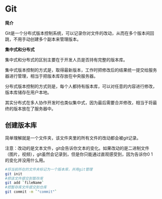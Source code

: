 # Git

**简介**

Git是一个分布式版本控制系统，可以记录你对文件的改动，从而在多个版本间回跳，不用手动创建多个副本来管理版本。

**集中式和分布式**

集中式和分布式的区别主要在于开发人员是否持有完整的版本库。

集中式版本控制的方式是，取得最新版本，工作时把修改后的结果统一提交给服务器进行管理，相当于把版本库存放在中央服务器。

分布式版本控制的方式则是，每个人都持有版本库，可以对任意的内容进行修改，版本库储存在用户本地。

其实分布式在多人协作开发时也类似集中式，因为最后需要合并修改，相当于将最终的版本放在了服务器中。

## 创建版本库

简单理解就是一个文件夹，该文件夹里的所有文件的改动都会被git记录。

注意：改动的是文本文件，git会告诉你文本的变化。如果改动的是二进制文件（图片，视频），git虽然会记录到，但是你只能通过直观感受到，因为告诉你0 1的变化并没用什么用。

```bash
#将当前所在的文件夹标记为一个版本库，并用git管理
git init
#把该文件提交到暂存库
git add `fileName`
#把暂存库文件提交到仓库
git commit -m `"commit"`
```

